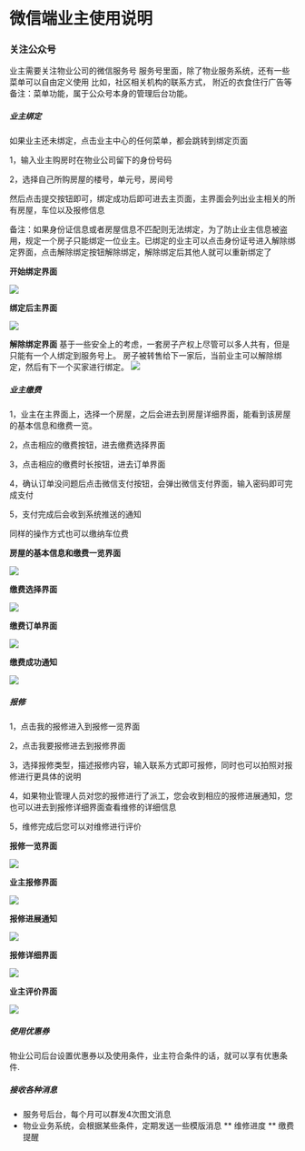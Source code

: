 # 微信端业主使用说明

### 关注公众号

业主需要关注物业公司的微信服务号
服务号里面，除了物业服务系统，还有一些菜单可以自由定义使用
比如，社区相关机构的联系方式， 附近的衣食住行广告等
备注：菜单功能，属于公众号本身的管理后台功能。

##### 业主绑定

如果业主还未绑定，点击业主中心的任何菜单，都会跳转到绑定页面

1，输入业主购房时在物业公司留下的身份号码

2，选择自己所购房屋的楼号，单元号，房间号

然后点击提交按钮即可，绑定成功后即可进去主页面，主界面会列出业主相关的所有房屋，车位以及报修信息

备注：如果身份证信息或者房屋信息不匹配则无法绑定，为了防止业主信息被盗用，规定一个房子只能绑定一位业主。已绑定的业主可以点击身份证号进入解除绑定界面，点击解除绑定按钮解除绑定，解除绑定后其他人就可以重新绑定了

**开始绑定界面**

![](/assets/开始绑定.png)

**绑定后主界面**

![](/assets/微信业主主界面.png)

**解除绑定界面**
基于一些安全上的考虑，一套房子产权上尽管可以多人共有，但是只能有一个人绑定到服务号上。
房子被转售给下一家后，当前业主可以解除绑定，然后有下一个买家进行绑定。
![](/assets/解除绑定.png)

##### 业主缴费

1，业主在主界面上，选择一个房屋，之后会进去到房屋详细界面，能看到该房屋的基本信息和缴费一览。

2，点击相应的缴费按钮，进去缴费选择界面

3，点击相应的缴费时长按钮，进去订单界面

4，确认订单没问题后点击微信支付按钮，会弹出微信支付界面，输入密码即可完成支付

5，支付完成后会收到系统推送的通知

同样的操作方式也可以缴纳车位费

**房屋的基本信息和缴费一览界面**

![](/assets/房屋的基本信息和缴费一览.png)

**缴费选择界面**

![](/assets/缴费选择.png)

**缴费订单界面**

![](/assets/订单界面.png)

**缴费成功通知**

![](/assets/缴费成功通知.png)

##### 报修

1，点击我的报修进入到报修一览界面

2，点击我要报修进去到报修界面

3，选择报修类型，描述报修内容，输入联系方式即可报修，同时也可以拍照对报修进行更具体的说明

4，如果物业管理人员对您的报修进行了派工，您会收到相应的报修进展通知，您也可以进去到报修详细界面查看维修的详细信息

5，维修完成后您可以对维修进行评价

**报修一览界面**

![](/assets/业主报修一览.png)

**业主报修界面**

![](/assets/业主报修.png)

**报修进展通知**

![](/assets/报修进展通知.png)

**报修详细界面**

![](/assets/业主报修详细.png)

**业主评价界面**

![](/assets/业主报修评价.png)

##### 使用优惠券

物业公司后台设置优惠券以及使用条件，业主符合条件的话，就可以享有优惠条件.

##### 接收各种消息

* 服务号后台，每个月可以群发4次图文消息
* 物业业务系统，会根据某些条件，定期发送一些模版消息
** 维修进度
** 缴费提醒
